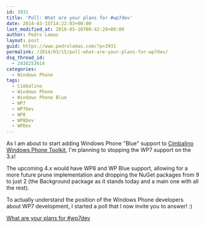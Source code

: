 ```yaml
---
id: 3931
title: 'Poll: What are your plans for #wp7dev'
date: 2014-03-15T14:22:03+00:00
last_modified_at: 2018-03-16T00:42:20+00:00
author: Pedro Lamas
layout: post
guid: https://www.pedrolamas.com/?p=3931
permalink: /2014/03/15/poll-what-are-your-plans-for-wp7dev/
dsq_thread_id:
  - 2436253614
categories:
  - Windows Phone
tags:
  - Cimbalino
  - Windows Phone
  - Windows Phone Blue
  - WP7
  - WP7Dev
  - WP8
  - WP8Dev
  - WPDev
---
```

As I am about to start adding Windows Phone "Blue" support to [Cimbalino Windows Phone Toolkit](http://cimbalino.org), I'm planning to stopping the WP7 support on the 3.x!

The upcoming 4.x would have WP8 and WP Blue support, allowing for a more future prune implementation and dropping the NuGet packages from 9 to just 2 (the Background package as it stands today and a main one with all the rest).

To actually understand the position of the Windows Phone developers about WP7 development, I started a poll that I now invite you to answer! :)

<script type="text/javascript" charset="utf-8" src="https://secure.polldaddy.com/p/7881681.js"></script>
<noscript><a href="https://polldaddy.com/poll/7881681/">What are your plans for #wp7dev</a></noscript>
